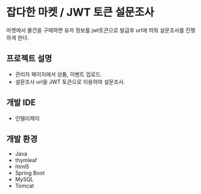 # 잡다한 마켓 / JWT 토큰 설문조사
마켓에서 물건을 구매하면 유저 정보를 jwt토큰으로 발급후 url에 띄워 설문조사를 진행하게 한다.
  
## 프로젝트 설명
 - 관리자 페이지에서 상품, 이벤트 업로드.
 - 설문조사 url을 JWT 토큰으로 이용하여 설문조사.

## 개발 IDE
 - 인텔리제이

## 개발 환경
  - Java
  - thymleaf
  - html5
  - Spring Boot
  - MySQL
  - Tomcat
